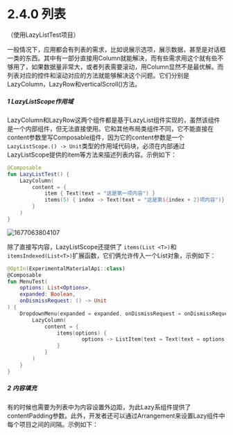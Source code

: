 # 2.4.0 列表

（使用LazyListTest项目）

一般情况下，应用都会有列表的需求，比如说展示选项，展示数据，甚至是对话框一类的东西。其中有一部分直接用Column就能解决，而有些需求用这个就有些不够用了，如果数据量非常大，或者列表需要滚动，用Column显然不是最优解。而列表对应的控件和滚动对应的方法就能够解决这个问题。它们分别是LazyColumn，LazyRow和verticalScroll()方法。

##### 1 LazyListScope作用域

LazyColumn和LazyRow这两个组件都是基于LazyList组件实现的，虽然该组件是一个内部组件，但无法直接使用。它和其他布局类组件不同，它不能直接在content参数里写Composable组件，因为它的content参数是一个 `LazyListScope.() -> Unit`类型的作用域代码块，必须在内部通过LazyListScope提供的item等方法来描述列表内容。示例如下：

```kotlin
@Composable
fun LazyListTest() {
    LazyColumn(
        content = {
            item { Text(text = "这是第一项内容") }
            items(5) { index -> Text(text = "这是第${index + 2}项内容")}
        }
    )
}
```

![1677063804107](image/2.4.0列表/1677063804107.png)

除了直接写内容，LazyListScope还提供了 `items(List <T>)`和 `itemsIndexed(List<T>)`扩展函数，它们俩允许传入一个List对象，示例如下：

```kotlin
@OptIn(ExperimentalMaterialApi::class)
@Composable
fun MenuTest(
    options: List<Options>,
    expanded: Boolean,
    onDismissRequest: () -> Unit
) {
    DropdownMenu(expanded = expanded, onDismissRequest = onDismissRequest) {
        LazyColumn(
            content = {
                items(options) {
                        options -> ListItem(text = Text(text = options.text))
                }
            }
        )
    }
}
```

##### 2 内容填充

有的时候也需要为列表中为内容设置外边距，为此Lazy系组件提供了contentPadding参数。此外，开发者还可以通过Arrangement来设置Lazy组件中每个项目之间的间隔。示例如下：
